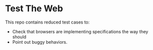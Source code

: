 Test The Web
============

This repo contains reduced test cases to:
- Check that browsers are implementing specifications the way they should
- Point out buggy behaviors.
